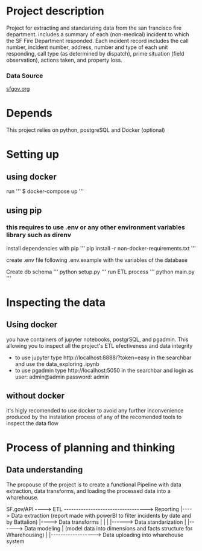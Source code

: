 # Project description 
Project for extracting and standarizing data from the san francisco fire department. includes a summary of each (non-medical) incident to which the SF Fire Department responded. Each incident record includes the call number, incident number, address, number and type of each unit responding, call type (as determined by dispatch), prime situation (field observation), actions taken, and property loss.
### Data Source
[sfgov.org](https://data.sfgov.org/Public-Safety/Fire-Incidents/wr8u-xric/about_data)

# Depends
This project relies on python, postgreSQL and Docker (optional)

# Setting up
## using docker
run
'''
    $ docker-compose up
'''

## using pip
### this requires to use .env or any other environment variables library such as direnv 

install dependencies with pip
'''
pip install -r non-docker-requirements.txt
'''

create .env file following .env.example with the variables of the database

Create db schema 
'''
    python setup.py
'''
run ETL process 
'''
    python main.py
'''

# Inspecting the data
## Using docker
you have containers of jupyter notebooks, postgrSQL, and pgadmin. This allowing you to inspect all the project's ETL efectiveness and data integrity
- to use jupyter type http://localhost:8888/?token=easy in the searchbar and use the data_exploring .ipynb
- to use pgadmin type http://localhost:5050 in the searchbar and login as user: admin@admin password: admin

## without docker
it's higly recomended to use docker to avoid any further inconvenience produced by the instalation process of any of the recomended tools to inspect the data flow


# Process of planning and thinking
## Data understanding
The propouse of the project is to create a functional Pipeline with data extraction, data transforms, and loading the processed data into a wharehouse.

SF.gov/API ----> ETL ----------------------------------> Reporting
                    |----> Data extraction                  (report made with powerBI to filter incidents by date and by Battalion)
                    |----> Data transforms
                    |           |
                    |           |------> Data standarization
                    |           |------> Data modeling
                    |                       (model data into dimensions and facts structure for Wharehousing)
                    |
                    |------------------> Data uploading into wharehouse system
